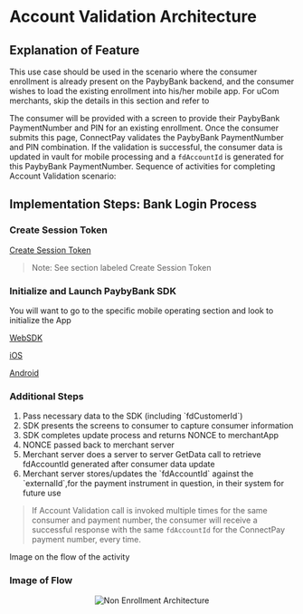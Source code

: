 
# Account Validation Architecture
## Explanation of Feature
This use case should be used in the scenario where the consumer enrollment is already present on the PaybyBank backend, and the consumer wishes to load the existing enrollment into his/her mobile app.
For uCom merchants, skip the details in this section and refer to

The consumer will be provided with a screen to provide their PaybyBank PaymentNumber and PIN for an existing enrollment. Once the consumer submits this page, ConnectPay validates the PaybyBank PaymentNumber and PIN combination. If the validation is successful, the consumer data is updated in vault for mobile processing and a `fdAccountId` is generated for this PaybyBank PaymentNumber.
Sequence of activities for completing Account Validation scenario:

## Implementation Steps: Bank Login Process
### Create Session Token 

[Create Session Token](?path=./docs/implementationguide.md)
>Note: See section labeled Create Session Token

### Initialize and Launch PaybyBank SDK 
You will want to go to the specific mobile operating section and look to initialize the App

[WebSDK](?path=./docs/websdk.md)

[iOS](?path=./docs/iossdk.md)

[Android](?path=./docs/androidsdk.md)

### Additional Steps
<ol>
  <li>Pass necessary data to the SDK (including `fdCustomerId`)</li>
  <li>SDK presents the screens to consumer to capture consumer information</li>
  <li>SDK completes update process and returns NONCE to merchantApp</li>
  <li>NONCE passed back to merchant server</li>
  <li>Merchant server does a server to server GetData call to retrieve fdAccountId generated after consumer data update </li>
  <li>Merchant server stores/updates the `fdAccountId` against the `externalId`,for the payment instrument in question, in their system for future use </li>
</ol>

>If Account Validation call is invoked multiple times for the same consumer and payment number, the consumer will receive a successful response with the same `fdAccountId` for the ConnectPay payment number, every time.

Image on the flow of the activity

### Image of Flow
<center><img src="https://raw.githubusercontent.com/Fiserv/connect-pay/develop/assets/images/Account Validation Architecture.png" alt="Non Enrollment Architecture" class="center"></center>
